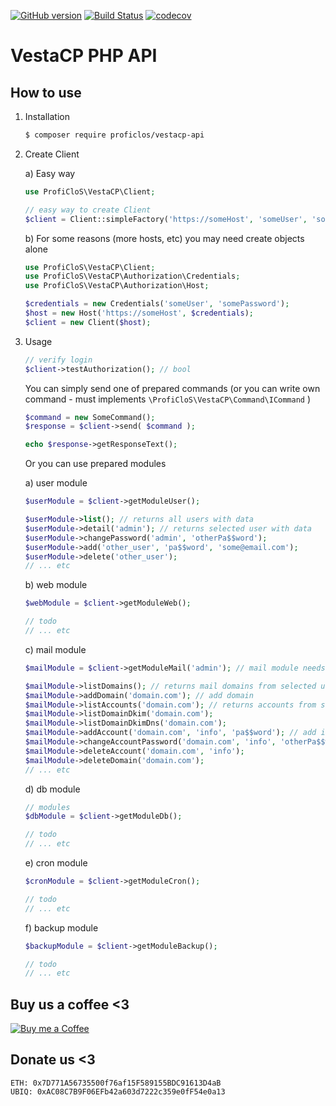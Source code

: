 [![GitHub version](https://badge.fury.io/gh/ProfiCloS%2Fvestacp-api.svg)](https://badge.fury.io/gh/ProfiCloS%2Fvestacp-api)
[![Build Status](https://travis-ci.com/ProfiCloS/vestacp-api.svg?branch=master)](https://travis-ci.com/ProfiCloS/vestacp-api)
[![codecov](https://codecov.io/gh/ProfiCloS/vestacp-api/branch/master/graph/badge.svg)](https://codecov.io/gh/ProfiCloS/vestacp-api)

# VestaCP PHP API


## How to use

1) Installation
	```sh
	$ composer require proficlos/vestacp-api
	```
2) Create Client

	a) Easy way
	```php
	use ProfiCloS\VestaCP\Client;
	
	// easy way to create Client
	$client = Client::simpleFactory('https://someHost', 'someUser', 'somePass');
	```
	
	b) For some reasons (more hosts, etc) you may need create objects alone
	```php
	use ProfiCloS\VestaCP\Client;
	use ProfiCloS\VestaCP\Authorization\Credentials;
	use ProfiCloS\VestaCP\Authorization\Host;
	
	$credentials = new Credentials('someUser', 'somePassword');
	$host = new Host('https://someHost', $credentials);
	$client = new Client($host);
	```
3) Usage
	```php
	// verify login
	$client->testAuthorization(); // bool
	```
	You can simply send one of prepared commands (or you can write own command - must implements `\ProfiCloS\VestaCP\Command\ICommand` )
	```php
	$command = new SomeCommand(); 
	$response = $client->send( $command );

	echo $response->getResponseText();
	```
	Or you can use prepared modules
	
	a) user module
	
	```php
	$userModule = $client->getModuleUser();

	$userModule->list(); // returns all users with data
	$userModule->detail('admin'); // returns selected user with data
	$userModule->changePassword('admin', 'otherPa$$word');
	$userModule->add('other_user', 'pa$$word', 'some@email.com');
	$userModule->delete('other_user');
	// ... etc
	```
	
	b) web module

	```php
	$webModule = $client->getModuleWeb();

	// todo
	// ... etc
	```
	
	c) mail module

	```php
	$mailModule = $client->getModuleMail('admin'); // mail module needs user

	$mailModule->listDomains(); // returns mail domains from selected user
	$mailModule->addDomain('domain.com'); // add domain
	$mailModule->listAccounts('domain.com'); // returns accounts from selected user and domain
	$mailModule->listDomainDkim('domain.com'); 
	$mailModule->listDomainDkimDns('domain.com');
	$mailModule->addAccount('domain.com', 'info', 'pa$$word'); // add info@domain.com account
	$mailModule->changeAccountPassword('domain.com', 'info', 'otherPa$$word'); // change info@domain.com password
	$mailModule->deleteAccount('domain.com', 'info');
	$mailModule->deleteDomain('domain.com');
	// ... etc
	```
	
	d) db module

	```php
	// modules
	$dbModule = $client->getModuleDb(); 

	// todo
	// ... etc
	```
	
	e) cron module

	```php
	$cronModule = $client->getModuleCron(); 

	// todo
	// ... etc
	```
	
	f) backup module

	```php
	$backupModule = $client->getModuleBackup(); 

	// todo
	// ... etc
	```


## Buy us a coffee <3
[![Buy me a Coffee](https://www.paypalobjects.com/en_US/i/btn/btn_donate_LG.gif)](https://www.paypal.com/cgi-bin/webscr?cmd=_s-xclick&hosted_button_id=E8NK53NGKVDHS)

## Donate us <3
```
ETH: 0x7D771A56735500f76af15F589155BDC91613D4aB
UBIQ: 0xAC08C7B9F06EFb42a603d7222c359e0fF54e0a13
```

